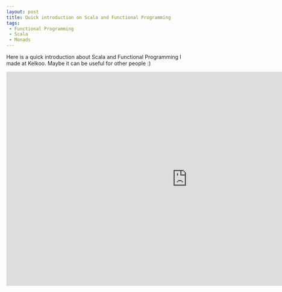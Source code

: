 ```yaml
---
layout: post
title: Quick introduction on Scala and Functional Programming
tags:
 - Functional Programming
 - Scala
 - Monads
---
```


Here is a quick introduction about Scala and Functional Programming I made at Kelkoo. Maybe it can be useful for other people :)

<iframe src="https://docs.google.com/presentation/d/1SsSip1Kw1qFy3W4hoX7u2QTV_wiblSuFdJhgMablkME/embed?start=false&loop=false&delayms=3000" frameborder="0" width="960" height="569" allowfullscreen="true" mozallowfullscreen="true" webkitallowfullscreen="true"></iframe>
